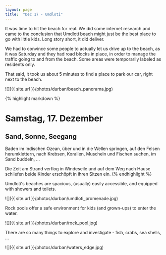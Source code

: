 ```yaml
---
layout: page
title:  "Dec 17 - Umdloti"
---
```


It was time to hit the beach for real. We did some internet research and came to the conclusion that Umdloti beach might just be the best place to go with little kids. Long story short, it did deliver.

We had to convince some people to actually let us drive up to the beach, as it was Saturday and they had road blocks in place, in order to manage the traffic going to and from the beach. Some areas were temporarily labeled as residents only.

That said, it took us about 5 minutes to find a place to park our car, right next to the beach.

![]({{ site.url }}/photos/durban/beach_panorama.jpg)

{% highlight markdown %}
# Samstag, 17. Dezember
## Sand, Sonne, Seegang

Baden im Indischen Ozean, über und in die Wellen springen, auf den Felsen herumklettern, nach Krebsen, Korallen, Muscheln und Fischen suchen, im Sand buddeln, ...

Die Zeit am Strand verflog in Windeseile und auf dem Weg nach Hause schliefen beide Kinder erschöpft in ihren Sitzen ein.
{% endhighlight %}

Umdloti's beaches are spacious, (usually) easily accessible, and equipped with showers and toilets.

![]({{ site.url }}/photos/durban/umdloti_promenade.jpg)

Rock pools offer a safe environment for kids (and grown-ups) to enter the water.

![]({{ site.url }}/photos/durban/rock_pool.jpg)

There are so many things to explore and investigate - fish, crabs, sea shells, ...

![]({{ site.url }}/photos/durban/waters_edge.jpg)
